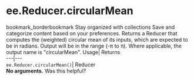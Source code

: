  
#  ee.Reducer.circularMean 
bookmark_borderbookmark Stay organized with collections  Save and categorize content based on your preferences.
Returns a Reducer that computes the (weighted) circular mean of its inputs, which are expected to be in radians. Output will be in the range (-π to π). Where applicable, the output name is "circularMean". 
Usage| Returns  
---|---  
`ee.Reducer.circularMean()`| Reducer  
**No arguments.**
Was this helpful?

